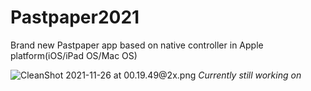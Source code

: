 # Pastpaper2021
Brand new Pastpaper app based on native controller in Apple platform(iOS/iPad OS/Mac OS)

![CleanShot 2021-11-26 at 00.19.49@2x.png](https://i.typlog.com/ooxxxx/8362090296_31539.png) 
*Currently still working on*
